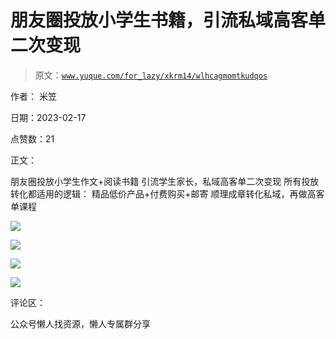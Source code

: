 # 朋友圈投放小学生书籍，引流私域高客单二次变现

> 原文：[`www.yuque.com/for_lazy/xkrm14/wlhcagmomtkudqos`](https://www.yuque.com/for_lazy/xkrm14/wlhcagmomtkudqos)

作者： 米笠

日期：2023-02-17

点赞数：21

正文：

朋友圈投放小学生作文+阅读书籍 引流学生家长，私域高客单二次变现 所有投放转化都适用的逻辑： 精品低价产品+付费购买+邮寄 顺理成章转化私域，再做高客单课程

![](img/7d2d11a03fcef340ebfa9a3f4c555eed.png)  

![](img/414540472b94a74e9aeba9aa15d75320.png)  

![](img/333800b360103f17042873f98fc72771.png)

![](img/221733733b33e4b4e6987a45c03557e7.png)  

评论区：

公众号懒人找资源，懒人专属群分享

